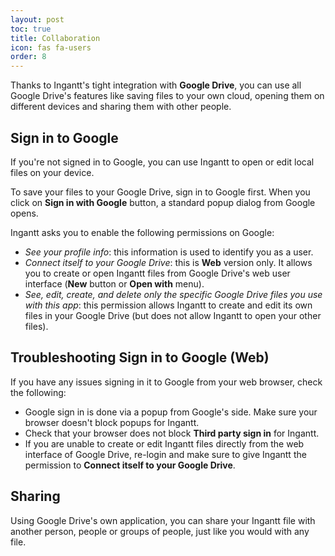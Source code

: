 ```yaml
---
layout: post
toc: true
title: Collaboration
icon: fas fa-users
order: 8
---
```


Thanks to Ingantt's tight integration with **Google Drive**, you can use all Google Drive's features like saving files to your own cloud, opening them on different devices and sharing them with other people.

## Sign in to Google

If you're not signed in to Google, you can use Ingantt to open or edit local files on your device.

To save your files to your Google Drive, sign in to Google first. When you click on **Sign in with Google** button, a standard popup dialog from Google opens.

Ingantt asks you to enable the following permissions on Google:

- *See your profile info*: this information is used to identify you as a user.
- *Connect itself to your Google Drive*: this is **Web** version only. It allows you to create or open Ingantt files from Google Drive's web user interface (**New** button or **Open with** menu).
- *See, edit, create, and delete only the specific Google Drive files you use with this app*: this permission allows Ingantt to create and edit its own files in your Google Drive (but does not allow Ingantt to open your other files).

## Troubleshooting Sign in to Google (Web)

If you have any issues signing in it to Google from your web browser, check the following:

- Google sign in is done via a popup from Google's side. Make sure your browser doesn't block popups for Ingantt.
- Check that your browser does not block **Third party sign in** for Ingantt.
- If you are unable to create or edit Ingantt files directly from the web interface of Google Drive, re-login and make sure to give Ingantt the permission to **Connect itself to your Google Drive**.

## Sharing

Using Google Drive's own application, you can share your Ingantt file with another person, people or groups of people, just like you would with any file.
